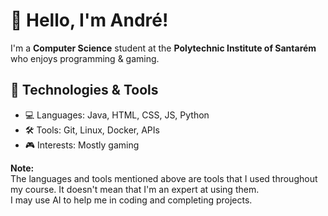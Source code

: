 # 👋 Hello, I'm André!

I'm a **Computer Science** student at the **Polytechnic Institute of Santarém** who enjoys programming & gaming.

## 🚀 Technologies & Tools
- 💻 Languages: Java, HTML, CSS, JS, Python
- 🛠️ Tools: Git, Linux, Docker, APIs
- 🎮 Interests: Mostly gaming

**Note:**<br>
The languages and tools mentioned above are tools that I used throughout my course. It doesn't mean that I'm an expert at using them. <br>
I may use AI to help me in coding and completing projects.
